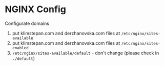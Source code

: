 # NGINX Config
Configurate domains
1. put klimstepan.com and derzhanovska.com files at `/etc/nginx/sites-available`
2. put klimstepan.com and derzhanovska.com files at `/etc/nginx/sites-enabled`
3. `/etc/nginx/sites-available/default` - don't change (please check in `./default`)

